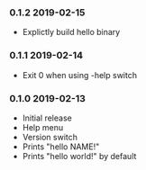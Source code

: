 ### 0.1.2 2019-02-15

* Explictly build hello binary

### 0.1.1 2019-02-14

* Exit 0 when using -help switch

### 0.1.0 2019-02-13

* Initial release
* Help menu
* Version switch
* Prints "hello NAME!"
* Prints "hello world!" by default
